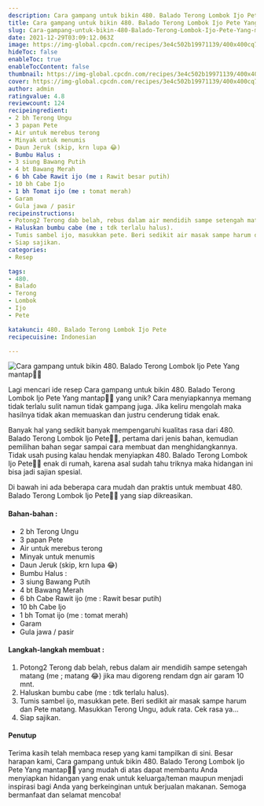 ```yaml
---
description: Cara gampang untuk bikin 480. Balado Terong Lombok Ijo Pete Yang mantap"
title: Cara gampang untuk bikin 480. Balado Terong Lombok Ijo Pete Yang mantap
slug: Cara-gampang-untuk-bikin-480-Balado-Terong-Lombok-Ijo-Pete-Yang-mantap
date: 2021-12-29T03:09:12.063Z
image: https://img-global.cpcdn.com/recipes/3e4c502b19971139/400x400cq70/photo.jpg
hideToc: false
enableToc: true
enableTocContent: false
thumbnail: https://img-global.cpcdn.com/recipes/3e4c502b19971139/400x400cq70/photo.jpg
cover: https://img-global.cpcdn.com/recipes/3e4c502b19971139/400x400cq70/photo.jpg
author: admin
ratingvalue: 4.8
reviewcount: 124
recipeingredient:
- 2 bh Terong Ungu
- 3 papan Pete
- Air untuk merebus terong
- Minyak untuk menumis
- Daun Jeruk (skip, krn lupa 😂)
- Bumbu Halus :
- 3 siung Bawang Putih
- 4 bt Bawang Merah
- 6 bh Cabe Rawit ijo (me : Rawit besar putih)
- 10 bh Cabe Ijo
- 1 bh Tomat ijo (me : tomat merah)
- Garam
- Gula jawa / pasir
recipeinstructions:
- Potong2 Terong dab belah, rebus dalam air mendidih sampe setengah matang (me ; matang 😂) jika mau digoreng rendam dgn air garam 10 mnt.
- Haluskan bumbu cabe (me : tdk terlalu halus).
- Tumis sambel ijo, masukkan pete. Beri sedikit air masak sampe harum dan Pete matang. Masukkan Terong Ungu, aduk rata. Cek rasa ya...
- Siap sajikan.
categories:
- Resep

tags:
- 480.
- Balado
- Terong
- Lombok
- Ijo
- Pete

katakunci: 480. Balado Terong Lombok Ijo Pete
recipecuisine: Indonesian

---
```


![Cara gampang untuk bikin 480. Balado Terong Lombok Ijo Pete Yang mantap👩‍🍳](https://img-global.cpcdn.com/recipes/3e4c502b19971139/400x400cq70/photo.jpg)

Lagi mencari ide resep Cara gampang untuk bikin 480. Balado Terong Lombok Ijo Pete Yang mantap👩‍🍳 yang unik? Cara menyiapkannya memang tidak terlalu sulit namun tidak gampang juga. Jika keliru mengolah maka hasilnya tidak akan memuaskan dan justru cenderung tidak enak.

Banyak hal yang sedikit banyak mempengaruhi kualitas rasa dari 480. Balado Terong Lombok Ijo Pete👩‍🍳, pertama dari jenis bahan, kemudian pemilihan bahan segar sampai cara membuat dan menghidangkannya. Tidak usah pusing kalau hendak menyiapkan 480. Balado Terong Lombok Ijo Pete👩‍🍳 enak di rumah, karena asal sudah tahu triknya maka hidangan ini bisa jadi sajian spesial.

Di bawah ini ada beberapa cara mudah dan praktis untuk membuat 480. Balado Terong Lombok Ijo Pete👩‍🍳 yang siap dikreasikan.

<!--inarticleads1-->

#### Bahan-bahan :

- 2 bh Terong Ungu
- 3 papan Pete
- Air untuk merebus terong
- Minyak untuk menumis
- Daun Jeruk (skip, krn lupa 😂)
- Bumbu Halus :
- 3 siung Bawang Putih
- 4 bt Bawang Merah
- 6 bh Cabe Rawit ijo (me : Rawit besar putih)
- 10 bh Cabe Ijo
- 1 bh Tomat ijo (me : tomat merah)
- Garam
- Gula jawa / pasir

<!--inarticleads2-->

#### Langkah-langkah membuat :

1. Potong2 Terong dab belah, rebus dalam air mendidih sampe setengah matang (me ; matang 😂) jika mau digoreng rendam dgn air garam 10 mnt.
1. Haluskan bumbu cabe (me : tdk terlalu halus).
1. Tumis sambel ijo, masukkan pete. Beri sedikit air masak sampe harum dan Pete matang. Masukkan Terong Ungu, aduk rata. Cek rasa ya...
1. Siap sajikan.

#### Penutup

Terima kasih telah membaca resep yang kami tampilkan di sini. Besar harapan kami, Cara gampang untuk bikin 480. Balado Terong Lombok Ijo Pete Yang mantap👩‍🍳 yang mudah di atas dapat membantu Anda menyiapkan hidangan yang enak untuk keluarga/teman maupun menjadi inspirasi bagi Anda yang berkeinginan untuk berjualan makanan. Semoga bermanfaat dan selamat mencoba!